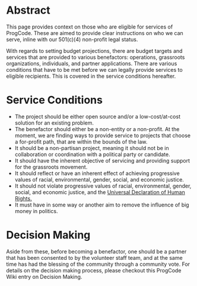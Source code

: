 # Abstract

This page provides context on those who are eligible for services of ProgCode. These are aimed to provide clear instructions on who we can serve, inline with our 501(c)(4) non-profit legal status.

With regards to setting budget projections, there are budget targets and services that are provided to various benefactors: operations, grassroots organizations, individuals, and partner applications. There are various conditions that have to be met before we can legally provide services to eligible recipients. This is covered in the service conditions hereafter.

# Service Conditions

* The project should be either open source and/or a low-cost/at-cost solution for an existing problem.
* The benefactor should either be a non-entity or a non-profit. At the moment, we are finding ways to provide service to projects that choose a for-profit path, that are within the bounds of the law. 
* It should be a non-partisan project, meaning it should not be in collaboration or coordination with a political party or candidate. 
* It should have the inherent objective of servicing and providing support for the grassroots movement. 
* It should reflect or have an inherent effect of achieving progressive values of racial, environmental, gender, social, and economic justice.
* It should not violate  progressive values of racial, environmental, gender, social, and economic justice, and the [Universal Declaration of Human Rights.](https://en.wikipedia.org/wiki/Universal_Declaration_of_Human_Rights)
* It must have in some way or another aim to remove the influence of big money in politics.

# Decision Making 

Aside from these, before becoming a benefactor, one should be a partner that has been consented to by the volunteer staff team, and at the same time has had the blessing of the community through a community vote. For details on the decision making process, please checkout this ProgCode Wiki entry on Decision Making.

